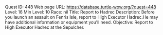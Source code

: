 Quest ID: 448
Web page URL: https://database.turtle-wow.org/?quest=448
Level: 16
Min Level: 10
Race: nil
Title: Report to Hadrec
Description: Before you launch an assault on Fenris Isle, report to High Executor Hadrec.He may have additional information or equipment you'll need.
Objective: Report to High Executor Hadrec at the Sepulcher.
